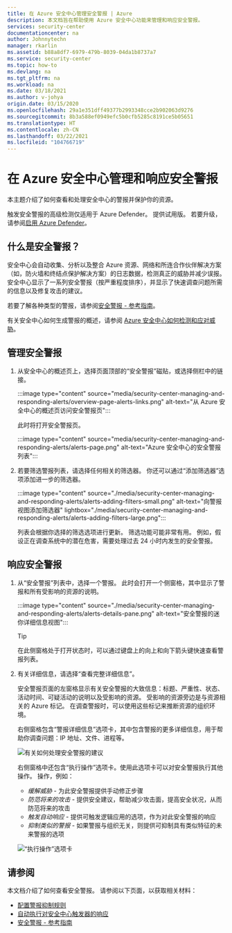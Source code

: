 ```yaml
---
title: 在 Azure 安全中心管理安全警报 | Azure
description: 本文档旨在帮助使用 Azure 安全中心功能来管理和响应安全警报。
services: security-center
documentationcenter: na
author: Johnnytechn
manager: rkarlin
ms.assetid: b88a8df7-6979-479b-8039-04da1b8737a7
ms.service: security-center
ms.topic: how-to
ms.devlang: na
ms.tgt_pltfrm: na
ms.workload: na
ms.date: 03/18/2021
ms.author: v-johya
origin.date: 03/15/2020
ms.openlocfilehash: 29a1e351dff49377b2993348cce2b902063d9276
ms.sourcegitcommit: 8b3a588ef0949efc5b0cfb5285c8191ce5b05651
ms.translationtype: HT
ms.contentlocale: zh-CN
ms.lasthandoff: 03/22/2021
ms.locfileid: "104766719"
---
```

# <a name="manage-and-respond-to-security-alerts-in-azure-security-center"></a>在 Azure 安全中心管理和响应安全警报

本主题介绍了如何查看和处理安全中心的警报并保护你的资源。

触发安全警报的高级检测仅适用于 Azure Defender。 提供试用版。 若要升级，请参阅[启用 Azure Defender](enable-azure-defender.md)。

## <a name="what-are-security-alerts"></a>什么是安全警报？
安全中心会自动收集、分析以及整合 Azure 资源、网络和所连合作伙伴解决方案（如，防火墙和终结点保护解决方案）的日志数据，检测真正的威胁并减少误报。 安全中心显示了一系列安全警报（按严重程度排序），并显示了快速调查问题所需的信息以及修复攻击的建议。

若要了解各种类型的警报，请参阅[安全警报 - 参考指南](alerts-reference.md)。

有关安全中心如何生成警报的概述，请参阅 [Azure 安全中心如何检测和应对威胁](security-center-alerts-overview.md)。


## <a name="manage-your-security-alerts"></a>管理安全警报

1. 从安全中心的概述页上，选择页面顶部的“安全警报”磁贴，或选择侧栏中的链接。

    :::image type="content" source="media/security-center-managing-and-responding-alerts/overview-page-alerts-links.png" alt-text="从 Azure 安全中心的概述页访问安全警报页":::

    此时将打开安全警报页。

    :::image type="content" source="media/security-center-managing-and-responding-alerts/alerts-page.png" alt-text="Azure 安全中心的安全警报列表":::

1. 若要筛选警报列表，请选择任何相关的筛选器。 你还可以通过“添加筛选器”选项添加进一步的筛选器。

    :::image type="content" source="./media/security-center-managing-and-responding-alerts/alerts-adding-filters-small.png" alt-text="向警报视图添加筛选器" lightbox="./media/security-center-managing-and-responding-alerts/alerts-adding-filters-large.png":::

    列表会根据你选择的筛选选项进行更新。 筛选功能可能非常有用。 例如，假设正在调查系统中的潜在危害，需要处理过去 24 小时内发生的安全警报。


## <a name="respond-to-security-alerts"></a>响应安全警报

1. 从“安全警报”列表中，选择一个警报。 此时会打开一个侧窗格，其中显示了警报和所有受影响的资源的说明。 

    :::image type="content" source="./media/security-center-managing-and-responding-alerts/alerts-details-pane.png" alt-text="安全警报的迷你详细信息视图":::

    > [!TIP]
    > 在此侧窗格处于打开状态时，可以通过键盘上的向上和向下箭头键快速查看警报列表。

1. 有关详细信息，请选择“查看完整详细信息”。

    安全警报页面的左窗格显示有关安全警报的大致信息：标题、严重性、状态、活动时间、可疑活动的说明以及受影响的资源。 受影响的资源旁边是与资源相关的 Azure 标记。 在调查警报时，可以使用这些标记来推断资源的组织环境。

    右侧窗格包含“警报详细信息”选项卡，其中包含警报的更多详细信息，用于帮助你调查问题：IP 地址、文件、进程等。
     
    ![有关如何处理安全警报的建议](./media/security-center-managing-and-responding-alerts/security-center-alert-remediate.png)

    右侧窗格中还包含“执行操作”选项卡。使用此选项卡可以对安全警报执行其他操作。 操作，例如：
    - *缓解威胁* - 为此安全警报提供手动修正步骤
    - *防范将来的攻击* - 提供安全建议，帮助减少攻击面，提高安全状况，从而防范将来的攻击
    - *触发自动响应* - 提供可触发逻辑应用的选项，作为对此安全警报的响应
    - *抑制类似的警报* - 如果警报与组织无关，则提供可抑制具有类似特征的未来警报的选项

    ![“执行操作”选项卡](./media/security-center-managing-and-responding-alerts/alert-take-action.png)




## <a name="see-also"></a>请参阅

本文档介绍了如何查看安全警报。 请参阅以下页面，以获取相关材料：

- [配置警报抑制规则](alerts-suppression-rules.md)
- [自动执行对安全中心触发器的响应](workflow-automation.md)
- [安全警报 - 参考指南](alerts-reference.md)

